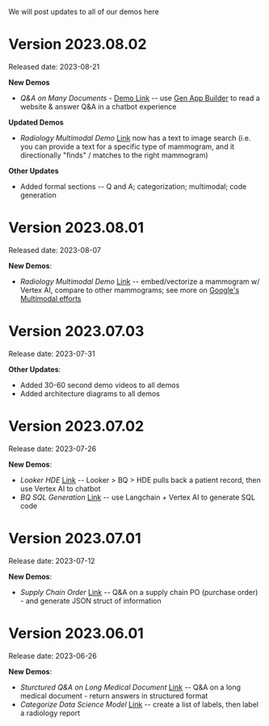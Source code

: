 We will post updates to all of our demos here

# Version 2023.08.02 

Released date: 2023-08-21

**New Demos**
- *Q&A on Many Documents* - [Demo Link](https://genaihcls-zzsg7awyia-uc.a.run.app/Q&A%20on%20Public%20Websites%20(Many%20Documents)) -- use [Gen App Builder](https://cloud.google.com/blog/products/ai-machine-learning/create-generative-apps-in-minutes-with-gen-app-builder) to read a website & answer Q&A in a chatbot experience

**Updated Demos**
- *Radiology Multimodal Demo* [Link](https://genaihcls-zzsg7awyia-uc.a.run.app/Read%20Mammogram%20(Image%20&%20Text)) now has a text to image search (i.e. you can provide a text for a specific type of mammogram, and it directionally "finds" / matches to the right mammogram) 

**Other Updates**
- Added formal sections -- Q and A; categorization; multimodal; code generation

# Version 2023.08.01

Released date: 2023-08-07

**New Demos**: 
- *Radiology Multimodal Demo* [Link](https://genaihcls-zzsg7awyia-uc.a.run.app/Read%20Mammogram%20(Image%20&%20Text)) -- embed/vectorize a mammogram w/ Vertex AI, compare to other mammograms; see more on [Google's Multimodal efforts](https://ai.googleblog.com/2023/08/multimodal-medical-ai.html)

# Version 2023.07.03

Release date: 2023-07-31

**Other Updates**: 
- Added 30-60 second demo videos to all demos
- Added architecture diagrams to all demos

# Version 2023.07.02

Release date: 2023-07-26

**New Demos**: 
- *Looker HDE* [Link](https://genaihcls-zzsg7awyia-uc.a.run.app/Q&A%20on%20HDE%20/%20Looker) -- Looker > BQ > HDE pulls back a patient record, then use Vertex AI to chatbot 
- *BQ SQL Generation* [Link](https://genaihcls-zzsg7awyia-uc.a.run.app/Write%20a%20SQL%20Query) -- use Langchain + Vertex AI to generate SQL code

# Version 2023.07.01

Release date: 2023-07-12

**New Demos**: 
- *Supply Chain Order* [Link](https://genaihcls-zzsg7awyia-uc.a.run.app/Q&A%20on%20Supply%20Chain%20(Purchase%20Orders)) -- Q&A on a supply chain PO (purchase order) - and generate JSON struct of information

# Version 2023.06.01

Release date: 2023-06-26

**New Demos**: 
- *Sturctured Q&A on Long Medical Document* [Link](https://genaihcls-zzsg7awyia-uc.a.run.app/Q&A%20on%20Medical%20Record,%20to%20Struct) -- Q&A on a long medical document - return answers in structured format
- *Categorize Data Science Model* [Link](https://genaihcls-zzsg7awyia-uc.a.run.app/Label%20Medical%20Imaging%20for%20Data%20Sci%20Model) -- create a list of labels, then label a radiology report